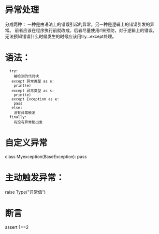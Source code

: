 # 异常处理
  分成两种：
    一种是由语法上的错误引起的异常，另一种是逻辑上的错误引发的异常。
    前者应该在程序执行前就改成，后者尽量使用if来预防，对于逻辑上的错误，无法预知错误什么时候发生的时候应该用try...except处理。
    
# 语法：
      try:
        被检测的代码块
       except 异常类型 as e:
        print(e)
       except 异常类型 as s:
        print(e)
       except Exception as e:
        pass
       else:
        没有异常触发
      finally:
        有没有异常都出发
# 自定义异常
  class Myexception(BaseException):
    pass
  
  
# 主动触发异常：
  raise Type("异常值")
# 断言
  assert 1==2
